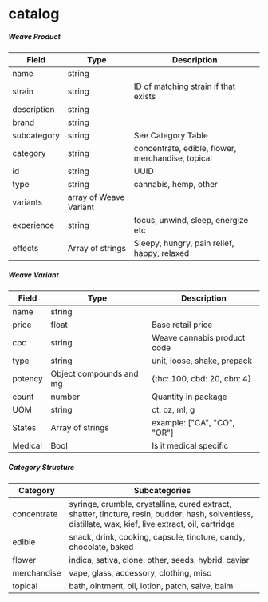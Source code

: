 # catalog

##### Weave Product

| Field       | Type                  | Description                                       |
|-------------|-----------------------|---------------------------------------------------|
| name        | string                |                                                   |
| strain      | string                | ID of matching strain if that exists              |
| description | string                |                                                   |
| brand       | string                |                                                   |
| subcategory | string                | See Category Table                                |
| category    | string                | concentrate, edible, flower, merchandise, topical |
| id          | string                | UUID                                              |
| type        | string                | cannabis, hemp, other                             |
| variants    | array of Weave Variant|                                                   |
| experience  | string                | focus, unwind, sleep, energize etc                |
| effects     | Array of strings      | Sleepy, hungry, pain relief, happy, relaxed       |

##### Weave Variant

| Field     | Type                | Description                                 |
|-----------|---------------------|---------------------------------------------|
| name      | string              |                                             |
| price     | float               | Base retail price                           |
| cpc       | string              | Weave cannabis product code                 |
| type      | string              | unit, loose, shake, prepack                 |
| potency   | Object compounds and mg| {thc: 100, cbd: 20, cbn: 4}              |
| count     | number              | Quantity in package                         |
| UOM       | string              | ct, oz, ml, g                               |
| States    | Array of strings    | example: ["CA", "CO", "OR"]                 |
| Medical   | Bool                | Is it medical specific                      |

##### Category Structure

| Category    | Subcategories                                                                                                           |
|-------------|-------------------------------------------------------------------------------------------------------------------------|
| concentrate | syringe, crumble, crystalline, cured extract, shatter, tincture, resin, budder, hash, solventless, distillate, wax, kief, live extract, oil, cartridge |
| edible      | snack, drink, cooking, capsule, tincture, candy, chocolate, baked                                                      |
| flower      | indica, sativa, clone, other, seeds, hybrid, caviar                                                                     |
| merchandise | vape, glass, accessory, clothing, misc                                                                                  |
| topical     | bath, ointment, oil, lotion, patch, salve, balm   
